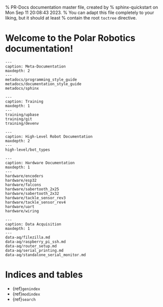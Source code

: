 % PR-Docs documentation master file, created by
% sphinx-quickstart on Mon Sep 11 20:08:43 2023.
% You can adapt this file completely to your liking, but it should at least
% contain the root `toctree` directive.

# Welcome to the Polar Robotics documentation!

```{toctree}
---
caption: Meta-Documentation
maxdepth: 2
---
metadocs/programming_style_guide
metadocs/documentation_style_guide
metadocs/sphinx
```

```{toctree}
---
caption: Training
maxdepth: 1
---
training/upbase
training/git
training/devenv
```

```{toctree}
---
caption: High-Level Robot Documentation
maxdepth: 2
---
high-level/bot_types
```

```{toctree}
---
caption: Hardware Documentation
maxdepth: 1
---
hardware/encoders
hardware/esp32
hardware/falcons
hardware/sabertooth_2x25
hardware/sabertooth_2x32
hardware/tackle_sensor_rev3
hardware/tackle_sensor_rev4
hardware/uart
hardware/wiring
```

```{toctree}
---
caption: Data Acquisition
maxdepth: 1
---
data-aq/filezilla.md
data-aq/raspberry_pi_ssh.md
data-aq/router_setup.md
data-aq/serial_printing.md
data-aq/standalone_serial_monitor.md
```

# Indices and tables

- {ref}`genindex`
- {ref}`modindex`
- {ref}`search`
